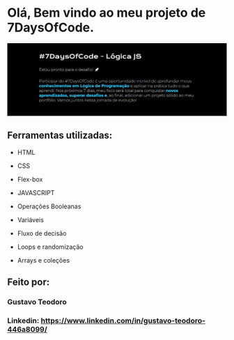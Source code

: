 # Olá, Bem vindo ao meu projeto de 7DaysOfCode.

![image](https://github.com/GustavoTeodoro10/7DaysOfCode/blob/main/assets/Capturar.JPG)

## Ferramentas utilizadas:

* HTML

* CSS

* Flex-box

* JAVASCRIPT

* Operações Booleanas
* Variáveis
* Fluxo de decisão
* Loops e randomização
* Arrays e coleções
  

## Feito por:

### Gustavo Teodoro

### Linkedin: https://www.linkedin.com/in/gustavo-teodoro-446a8099/
